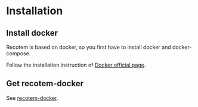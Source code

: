 # Installation

## Install docker

Recotem is based on docker, so you first have to install docker and docker-compose.

Follow the installation instruction of [Docker official page](https://docs.docker.com/get-docker/).

## Get recotem-docker

See [recotem-docker](https://github.com/codelibs/recotem).
